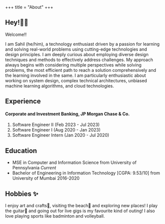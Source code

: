 +++
title = "About"
+++

## Hey!👋🏽

Welcome!!

I am Sahil (he/him), a technology enthusiast driven by a passion for learning and solving real-world problems using cutting-edge technologies and design principles. I am deeply curious about employing diverse design techniques and methods to effectively address challenges. My approach always begins with considering multiple perspectives while solving problems, the most efficient path to reach a solution comprehensively and the learning involved in the same. I am particularly enthusiastic about working on system design, complex technical architectures, unbiased machine learning algorithms, and cloud technologies.


## Experience
#### Corporate and Investment Banking, JP Morgan Chase & Co.
1. Software Engineer II             (Feb 2023 - Jul 2023)
2. Software Engineer I              (Aug 2020 - Jan 2023)
3. Software Engineer Intern         (Jan 2020 - Jul 2020)


## Education
- MSE in Computer and Information Science from University of Pennsylvania _Current_
- Bachelor of Engineering in Information Technology [CGPA: 9.53/10] from University of Mumbai 2016-2020


## Hobbies ✨

I enjoy art and crafts🎨, visiting the beach🌊 and exploring new places! I play the guitar🎸 and going out for live gigs is my favourite kind of outing! I also love playing sports like badminton and volleyball.





